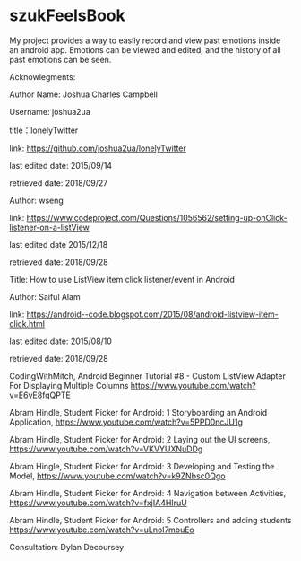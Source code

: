 # szukFeelsBook
My project provides a way to easily record and view past emotions inside an android app. Emotions can be viewed and edited, and the history of all past emotions can be seen.


Acknowlegments: 

Author Name: Joshua Charles Campbell

Username: joshua2ua

title：lonelyTwitter

link: https://github.com/joshua2ua/lonelyTwitter

last edited date: 2015/09/14

retrieved date: 2018/09/27




Author: wseng

link: https://www.codeproject.com/Questions/1056562/setting-up-onClick-listener-on-a-listView

last edited date 2015/12/18

retrieved date: 2018/09/28




Title: How to use ListView item click listener/event in Android

Author: Saiful Alam

link: https://android--code.blogspot.com/2015/08/android-listview-item-click.html

last edited date: 2015/08/10

retrieved date: 2018/09/28




CodingWithMitch, Android Beginner Tutorial #8 - Custom ListView Adapter For Displaying Multiple Columns
https://www.youtube.com/watch?v=E6vE8fqQPTE



Abram Hindle, Student Picker for Android: 1 Storyboarding an Android Application,
https://www.youtube.com/watch?v=5PPD0ncJU1g


Abram Hindle, Student Picker for Android: 2 Laying out the UI screens,
https://www.youtube.com/watch?v=VKVYUXNuDDg


Abram Hingle, Student Picker for Android: 3 Developing and Testing the Model,
https://www.youtube.com/watch?v=k9ZNbsc0Qgo


Abram Hindle, Student Picker for Android: 4 Navigation between Activities,
https://www.youtube.com/watch?v=fxjIA4HIruU


Abram Hindle, Student Picker for Android: 5 Controllers and adding students
https://www.youtube.com/watch?v=uLnoI7mbuEo



Consultation:
Dylan Decoursey
